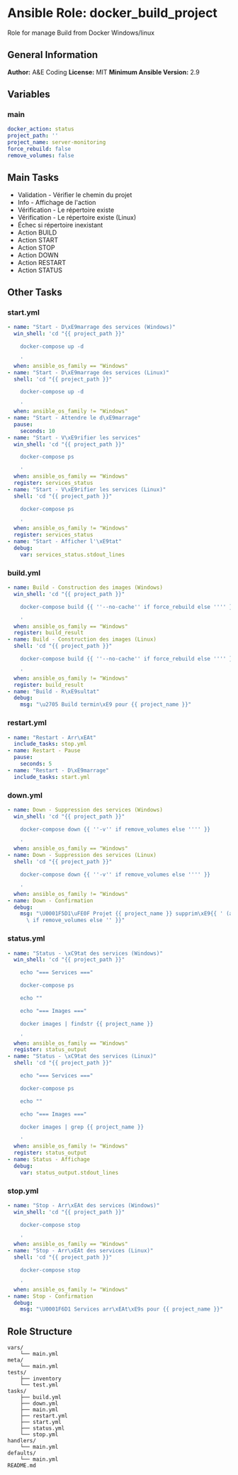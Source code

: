 # Ansible Role: docker_build_project

Role for manage Build from Docker Windows/linux

## General Information

**Author:** A&E Coding
**License:** MIT
**Minimum Ansible Version:** 2.9


## Variables

### main

```yaml
docker_action: status
project_path: ''
project_name: server-monitoring
force_rebuild: false
remove_volumes: false

```

## Main Tasks

- Validation - Vérifier le chemin du projet
- Info - Affichage de l'action
- Vérification - Le répertoire existe
- Vérification - Le répertoire existe (Linux)
- Échec si répertoire inexistant
- Action BUILD
- Action START
- Action STOP
- Action DOWN
- Action RESTART
- Action STATUS

## Other Tasks

### start.yml

```yaml
- name: "Start - D\xE9marrage des services (Windows)"
  win_shell: 'cd "{{ project_path }}"

    docker-compose up -d

    '
  when: ansible_os_family == "Windows"
- name: "Start - D\xE9marrage des services (Linux)"
  shell: 'cd "{{ project_path }}"

    docker-compose up -d

    '
  when: ansible_os_family != "Windows"
- name: "Start - Attendre le d\xE9marrage"
  pause:
    seconds: 10
- name: "Start - V\xE9rifier les services"
  win_shell: 'cd "{{ project_path }}"

    docker-compose ps

    '
  when: ansible_os_family == "Windows"
  register: services_status
- name: "Start - V\xE9rifier les services (Linux)"
  shell: 'cd "{{ project_path }}"

    docker-compose ps

    '
  when: ansible_os_family != "Windows"
  register: services_status
- name: "Start - Afficher l'\xE9tat"
  debug:
    var: services_status.stdout_lines

```

### build.yml

```yaml
- name: Build - Construction des images (Windows)
  win_shell: 'cd "{{ project_path }}"

    docker-compose build {{ ''--no-cache'' if force_rebuild else '''' }}

    '
  when: ansible_os_family == "Windows"
  register: build_result
- name: Build - Construction des images (Linux)
  shell: 'cd "{{ project_path }}"

    docker-compose build {{ ''--no-cache'' if force_rebuild else '''' }}

    '
  when: ansible_os_family != "Windows"
  register: build_result
- name: "Build - R\xE9sultat"
  debug:
    msg: "\u2705 Build termin\xE9 pour {{ project_name }}"

```

### restart.yml

```yaml
- name: "Restart - Arr\xEAt"
  include_tasks: stop.yml
- name: Restart - Pause
  pause:
    seconds: 5
- name: "Restart - D\xE9marrage"
  include_tasks: start.yml

```

### down.yml

```yaml
- name: Down - Suppression des services (Windows)
  win_shell: 'cd "{{ project_path }}"

    docker-compose down {{ ''-v'' if remove_volumes else '''' }}

    '
  when: ansible_os_family == "Windows"
- name: Down - Suppression des services (Linux)
  shell: 'cd "{{ project_path }}"

    docker-compose down {{ ''-v'' if remove_volumes else '''' }}

    '
  when: ansible_os_family != "Windows"
- name: Down - Confirmation
  debug:
    msg: "\U0001F5D1\uFE0F Projet {{ project_name }} supprim\xE9{{ ' (avec volumes)'\
      \ if remove_volumes else '' }}"

```

### status.yml

```yaml
- name: "Status - \xC9tat des services (Windows)"
  win_shell: 'cd "{{ project_path }}"

    echo "=== Services ==="

    docker-compose ps

    echo ""

    echo "=== Images ==="

    docker images | findstr {{ project_name }}

    '
  when: ansible_os_family == "Windows"
  register: status_output
- name: "Status - \xC9tat des services (Linux)"
  shell: 'cd "{{ project_path }}"

    echo "=== Services ==="

    docker-compose ps

    echo ""

    echo "=== Images ==="

    docker images | grep {{ project_name }}

    '
  when: ansible_os_family != "Windows"
  register: status_output
- name: Status - Affichage
  debug:
    var: status_output.stdout_lines

```

### stop.yml

```yaml
- name: "Stop - Arr\xEAt des services (Windows)"
  win_shell: 'cd "{{ project_path }}"

    docker-compose stop

    '
  when: ansible_os_family == "Windows"
- name: "Stop - Arr\xEAt des services (Linux)"
  shell: 'cd "{{ project_path }}"

    docker-compose stop

    '
  when: ansible_os_family != "Windows"
- name: Stop - Confirmation
  debug:
    msg: "\U0001F6D1 Services arr\xEAt\xE9s pour {{ project_name }}"

```

## Role Structure

```
vars/
    └── main.yml
meta/
    └── main.yml
tests/
    ├── inventory
    └── test.yml
tasks/
    ├── build.yml
    ├── down.yml
    ├── main.yml
    ├── restart.yml
    ├── start.yml
    ├── status.yml
    └── stop.yml
handlers/
    └── main.yml
defaults/
    └── main.yml
README.md
```
